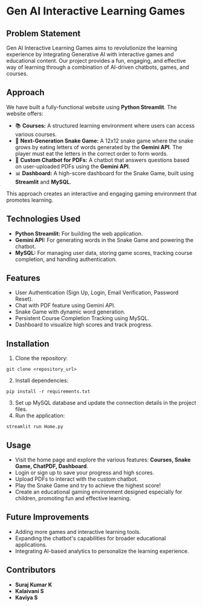 # Gen AI Interactive Learning Games

## Problem Statement
Gen AI Interactive Learning Games aims to revolutionize the learning experience by integrating Generative AI with interactive games and educational content. Our project provides a fun, engaging, and effective way of learning through a combination of AI-driven chatbots, games, and courses.

## Approach
We have built a fully-functional website using **Python Streamlit**. The website offers:
- 📚 **Courses:** A structured learning environment where users can access various courses.
- 🐍 **Next-Generation Snake Game:** A 12x12 snake game where the snake grows by eating letters of words generated by the **Gemini API**. The player must eat the letters in the correct order to form words.
- 🤖 **Custom Chatbot for PDFs:** A chatbot that answers questions based on user-uploaded PDFs using the **Gemini API**.
- 📊 **Dashboard:** A high-score dashboard for the Snake Game, built using **Streamlit** and **MySQL**.

This approach creates an interactive and engaging gaming environment that promotes learning.

## Technologies Used
- **Python Streamlit:** For building the web application.
- **Gemini API:** For generating words in the Snake Game and powering the chatbot.
- **MySQL:** For managing user data, storing game scores, tracking course completion, and handling authentication.

## Features
- User Authentication (Sign Up, Login, Email Verification, Password Reset).
- Chat with PDF feature using Gemini API.
- Snake Game with dynamic word generation.
- Persistent Course Completion Tracking using MySQL.
- Dashboard to visualize high scores and track progress.

## Installation
1. Clone the repository:
```
git clone <repository_url>
```
2. Install dependencies:
```
pip install -r requirements.txt
```
3. Set up MySQL database and update the connection details in the project files.
4. Run the application:
```
streamlit run Home.py
```

## Usage
- Visit the home page and explore the various features: **Courses, Snake Game, ChatPDF, Dashboard**.
- Login or sign up to save your progress and high scores.
- Upload PDFs to interact with the custom chatbot.
- Play the Snake Game and try to achieve the highest score!
- Create an educational gaming environment designed especially for children, promoting fun and effective learning.

## Future Improvements
- Adding more games and interactive learning tools.
- Expanding the chatbot's capabilities for broader educational applications.
- Integrating AI-based analytics to personalize the learning experience.

## Contributors
- **Suraj Kumar K**
- **Kalaivani S**
- **Kaviya S**




